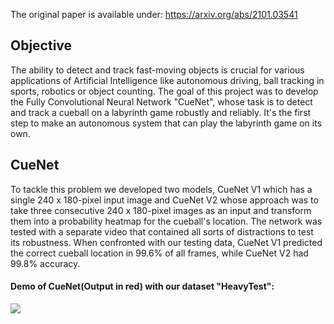 The original paper is available under: https://arxiv.org/abs/2101.03541


## Objective

The ability to detect and track fast-moving objects is crucial for various applications of Artificial Intelligence like autonomous driving, ball tracking in sports, robotics or object counting. The goal of this project was to develop the Fully Convolutional Neural Network "CueNet", whose task is to detect and track a cueball on a labyrinth game robustly and reliably. It's the first step to make an autonomous system that can play the labyrinth game on its own.

## CueNet

To tackle this problem we developed two models, CueNet V1 which has a single 240 x 180-pixel input image and CueNet V2 whose approach was to take three consecutive 240 x 180-pixel images as an input and transform them into a probability heatmap for the cueball's location. The network was tested with a separate video that contained all sorts of distractions to test its robustness. When confronted with our testing data, CueNet V1 predicted the correct cueball location in 99.6% of all frames, while CueNet V2 had 99.8% accuracy.

#### Demo of CueNet(Output in red) with our dataset "HeavyTest":

![](labyrinth.gif)

